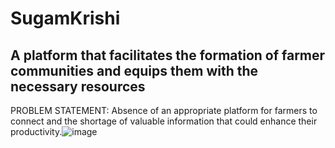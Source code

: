 # SugamKrishi
## A platform that facilitates the formation of farmer communities and equips them with the necessary resources

PROBLEM STATEMENT:
Absence of an appropriate platform for farmers to connect and the shortage of valuable information that could enhance their productivity.![image](https://user-images.githubusercontent.com/75292115/221387252-3f32605b-addf-4afe-8a5c-be7252a35b5f.png)

